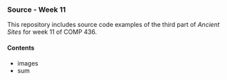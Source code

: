 ### Source - Week 11

This repository includes source code examples of the third part of *Ancient Sites* for week 11 of COMP 436.

#### Contents
* images
* sum
